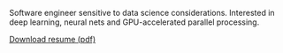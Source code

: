 Software engineer sensitive to data science considerations. Interested in deep learning, neural nets and GPU-accelerated parallel processing. 

<a href="https://drive.google.com/open?id=0B3eRv-4znU32SU94cVlGekVid3M" target="_blank">Download resume (pdf)</a>



